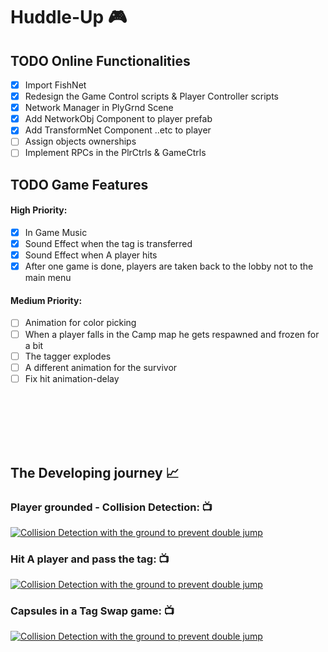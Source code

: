 # Huddle-Up 🎮

## TODO Online Functionalities
- [X] Import FishNet
- [X] Redesign the Game Control scripts & Player Controller scripts
- [X] Network Manager in PlyGrnd Scene
- [X] Add NetworkObj Component to player prefab
- [X] Add TransformNet Component ..etc to player
- [ ] Assign objects ownerships
- [ ] Implement RPCs in the PlrCtrls & GameCtrls

## TODO Game Features
#### High Priority:
- [x] In Game Music
- [x] Sound Effect when the tag is transferred
- [x] Sound Effect when A player hits
- [x] After one game is done, players are taken back to the lobby not to the main menu

#### Medium Priority:
- [ ] Animation for color picking
- [ ] When a player falls in the Camp map he gets respawned and frozen for a bit
- [ ] The tagger explodes
- [ ] A different animation for the survivor
- [ ] Fix hit animation-delay
##
<br><br><Br><br>

## The Developing journey 📈
### Player grounded - Collision Detection: 📺
[![Collision Detection with the ground to prevent double jump](img/player_ground_collision.png)](https://www.youtube.com/watch?v=RV0QfxW1PRk)


### Hit A player and pass the tag: 📺
[![Collision Detection with the ground to prevent double jump](img/player_hit.png)]([https://www.youtube.com/watch?v=RV0QfxW1PRk](https://www.youtube.com/watch?v=4jVJt0QTGV4))


### Capsules in a Tag Swap game: 📺
[![Collision Detection with the ground to prevent double jump](https://github.com/MiAlhazmi/Huddle-Up/assets/66153506/aac054e4-26fe-4ff1-b56e-119295e33e53)](https://youtu.be/z4mif9l-B3g)
